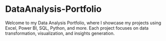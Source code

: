 # DataAnalysis-Portfolio
Welcome to my Data Analysis Portfolio, where I showcase my projects using Excel, Power BI, SQL, Python, and more. Each project focuses on data transformation, visualization, and insights generation.
